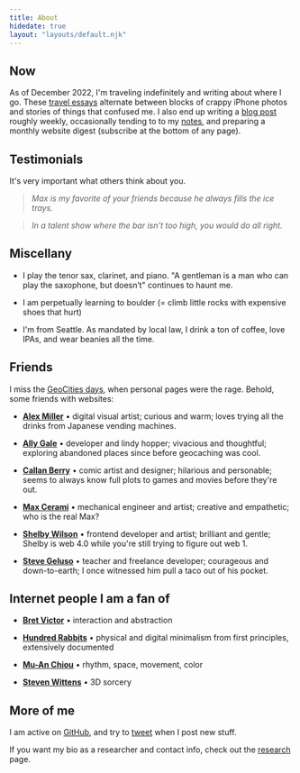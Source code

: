 ```yaml
---
title: About
hidedate: true
layout: "layouts/default.njk"
---
```


## Now

As of December 2022, I'm traveling indefinitely and writing about where I go.
These [travel essays](/studio/#travel) alternate between blocks of crappy iPhone photos and stories of things that confused me.
I also end up writing a [blog post](/blog/) roughly weekly, occasionally tending to to my [notes](/garage/), and preparing a monthly website digest (subscribe at the bottom of any page).

## Testimonials

It's very important what others think about you.

> _Max is my favorite of your friends because he always fills the ice trays._

> _In a talent show where the bar isn't too high, you would do all right._

<!-- > _You fact-checking spider! You rollerblading vampire!_ -->

## Miscellany

- I play the tenor sax, clarinet, and piano. "A gentleman is a man who can play the saxophone, but doesn’t" continues to haunt me.

- I am perpetually learning to boulder (= climb little rocks with expensive shoes that hurt)

- I'm from Seattle. As mandated by local law, I drink a ton of coffee, love IPAs,
  and wear beanies all the time.

## Friends

I miss the [GeoCities days](http://www.hypnospace.net/), when personal pages were the rage. Behold, some friends with websites:

- [**Alex Miller**](https://alex.miller.garden/) • digital visual artist; curious and warm; loves trying all the drinks from Japanese vending machines.

- [**Ally Gale**](https://allygale.online/) • developer and lindy hopper; vivacious and thoughtful; exploring abandoned places since before geocaching was cool.

- [**Callan Berry**](https://mumblecity.com/) • comic artist and designer; hilarious and personable; seems to always know full plots to games and movies before they're out.

<!-- Cooper's website is gone :-( Leaving here for now in memoriam. -->
<!--
- [**Cooper Smith**](https://schmidlak.com/) • pixel artist, drummer, retro game
  enthusiast, and policy analyst; meticulous and sincere; the best candidate for our
  band name was "Urban Toast."
-->

- [**Max Cerami**](https://maxcerami.wordpress.com/) • mechanical engineer and artist; creative and empathetic; who is the real Max?

- [**Shelby Wilson**](https://shelby.cool/) • frontend developer and artist; brilliant and gentle; Shelby is web 4.0 while you're still trying to figure out web 1.

- [**Steve Geluso**](http://5tephen.com/) • teacher and freelance developer; courageous
  and down-to-earth; I once witnessed him pull a taco out of his pocket.

## Internet people I am a fan of

- [**Bret Victor**](http://worrydream.com/) • interaction and abstraction

- [**Hundred Rabbits**](https://100r.co/site/home.html) • physical and digital minimalism from first principles, extensively documented

- [**Mu-An Chiou**](http://muan.co/) • rhythm, space, movement, color

- [**Steven Wittens**](http://acko.net/) • 3D sorcery

## More of me

I am active on [GitHub](https://github.com/mbforbes), and try to
[tweet](https://twitter.com/maxforbes) when I post new stuff.

If you want my bio as a researcher and contact info, check out the [research](/research) page.
